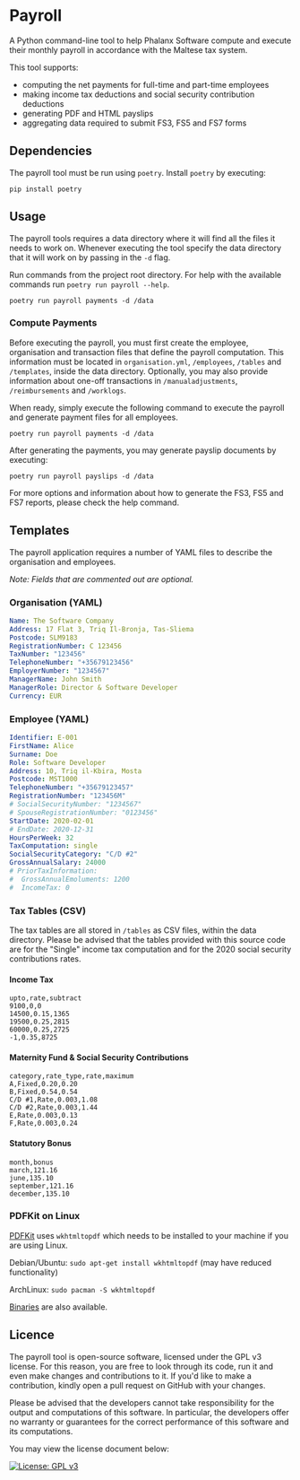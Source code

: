 # Payroll

A Python command-line tool to help Phalanx Software compute and execute their monthly payroll in accordance
with the Maltese tax system.

This tool supports:
* computing the net payments for full-time and part-time employees
* making income tax deductions and social security contribution deductions 
* generating PDF and HTML payslips
* aggregating data required to submit FS3, FS5 and FS7 forms

## Dependencies

The payroll tool must be run using `poetry`. Install `poetry` by executing:

```
pip install poetry
```

## Usage

The payroll tools requires a data directory where it will find all the files it needs to work on. Whenever executing
the tool specify the data directory that it will work on by passing in the `-d` flag.

Run commands from the project root directory. For help with the available commands run ```poetry run payroll --help```.

```poetry run payroll payments -d /data```

### Compute Payments

Before executing the payroll, you must first create the employee, organisation and transaction files that define the 
payroll computation. This information must be located in `organisation.yml`, `/employees`, `/tables` and `/templates`,
inside the data directory.
Optionally, you may also provide information about one-off transactions in `/manualadjustments`, `/reimbursements` and
`/worklogs`.

When ready, simply execute the following command to execute the payroll and generate payment files for all employees.

```
poetry run payroll payments -d /data
```

After generating the payments, you may generate payslip documents by executing:

```
poetry run payroll payslips -d /data
```

For more options and information about how to generate the FS3, FS5 and FS7 reports, please check the
help command.

## Templates

The payroll application requires a number of YAML files to describe the organisation and employees.

_Note: Fields that are commented out are optional._

### Organisation (YAML)

```yaml
Name: The Software Company
Address: 17 Flat 3, Triq Il-Bronja, Tas-Sliema
Postcode: SLM9183
RegistrationNumber: C 123456
TaxNumber: "123456"
TelephoneNumber: "+35679123456"
EmployerNumber: "1234567"
ManagerName: John Smith
ManagerRole: Director & Software Developer
Currency: EUR
```

### Employee (YAML)

```yaml
Identifier: E-001
FirstName: Alice
Surname: Doe
Role: Software Developer
Address: 10, Triq il-Kbira, Mosta
Postcode: MST1000
TelephoneNumber: "+35679123457"
RegistrationNumber: "123456M"
# SocialSecurityNumber: "1234567"
# SpouseRegistrationNumber: "0123456"
StartDate: 2020-02-01
# EndDate: 2020-12-31
HoursPerWeek: 32
TaxComputation: single
SocialSecurityCategory: "C/D #2"
GrossAnnualSalary: 24000
# PriorTaxInformation:
#  GrossAnnualEmoluments: 1200
#  IncomeTax: 0
```

### Tax Tables (CSV)

The tax tables are all stored in `/tables` as CSV files, within the data directory. Please be advised that the tables
provided with this source code are for the "Single" income tax computation and for the 2020 social security
contributions rates.

#### Income Tax

```
upto,rate,subtract
9100,0,0
14500,0.15,1365
19500,0.25,2815
60000,0.25,2725
-1,0.35,8725
```

#### Maternity Fund & Social Security Contributions

```
category,rate_type,rate,maximum
A,Fixed,0.20,0.20
B,Fixed,0.54,0.54
C/D #1,Rate,0.003,1.08
C/D #2,Rate,0.003,1.44
E,Rate,0.003,0.13
F,Rate,0.003,0.24
```

#### Statutory Bonus


```
month,bonus
march,121.16
june,135.10
september,121.16
december,135.10
```

### PDFKit on Linux

[PDFKit](https://pypi.org/project/pdfkit/) uses `wkhtmltopdf` which needs to be installed to your machine if you are using Linux. 

Debian/Ubuntu: `sudo apt-get install wkhtmltopdf` (may have reduced functionality)

ArchLinux: `sudo pacman -S wkhtmltopdf`

[Binaries](https://wkhtmltopdf.org/downloads.html) are also available.

## Licence

The payroll tool is open-source software, licensed under the GPL v3 license. For this reason, you are free to look
through its code, run it and even make changes and contributions to it. If you'd like to make a contribution, kindly 
open a pull request on GitHub with your changes.

Please be advised that the developers cannot take responsibility for the output and computations of this software. In
particular, the developers offer no warranty or guarantees for the correct performance of this software and its computations.

You may view the license document below:

[![License: GPL v3](https://img.shields.io/badge/License-GPLv3-blue.svg)](https://www.gnu.org/licenses/gpl-3.0)